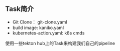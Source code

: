 ## Task简介
- Git Clone： git-clone.yaml 
- build image: kaniko.yaml 
- kubernetes-action.yaml: k8s cmds 


使用一些tekton hub上的Task来构建我们自己的pipeline 
